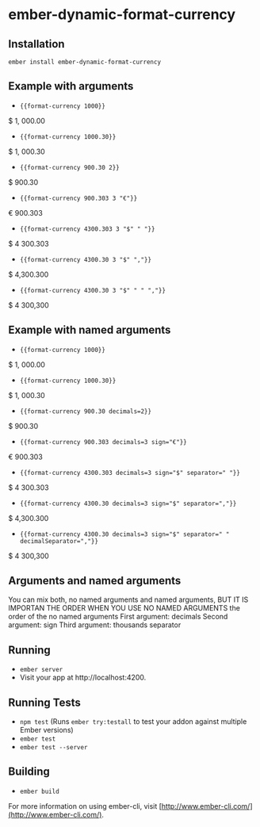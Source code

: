 # ember-dynamic-format-currency

## Installation

`ember install ember-dynamic-format-currency`

## Example with arguments

* `{{format-currency 1000}}`

$ 1, 000.00

* `{{format-currency 1000.30}}`

$ 1, 000.30

* `{{format-currency 900.30 2}}`

$ 900.30

* `{{format-currency 900.303 3 "€"}}`

€ 900.303

* `{{format-currency 4300.303 3 "$" " "}}`

$ 4 300.303

* `{{format-currency 4300.30 3 "$" ","}}`

$ 4,300.300

* `{{format-currency 4300.30 3 "$" " " ","}}`

$ 4 300,300

## Example with named arguments

* `{{format-currency 1000}}`

$ 1, 000.00

* `{{format-currency 1000.30}}`

$ 1, 000.30

* `{{format-currency 900.30 decimals=2}}`

$ 900.30

* `{{format-currency 900.303 decimals=3 sign="€"}}`

€ 900.303

* `{{format-currency 4300.303 decimals=3 sign="$" separator=" "}}`

$ 4 300.303

* `{{format-currency 4300.30 decimals=3 sign="$" separator=","}}`

$ 4,300.300

* `{{format-currency 4300.30 decimals=3 sign="$" separator=" " decimalSeparator=","}}`

$ 4 300,300


## Arguments and named arguments

You can mix both, no named arguments and named arguments,
BUT IT IS IMPORTAN THE ORDER WHEN YOU USE NO NAMED ARGUMENTS
the order of the no named arguments
First argument: decimals
Second argument: sign
Third argument: thousands separator
## Running

* `ember server`
* Visit your app at http://localhost:4200.

## Running Tests

* `npm test` (Runs `ember try:testall` to test your addon against multiple Ember versions)
* `ember test`
* `ember test --server`

## Building

* `ember build`

For more information on using ember-cli, visit [http://www.ember-cli.com/](http://www.ember-cli.com/).
